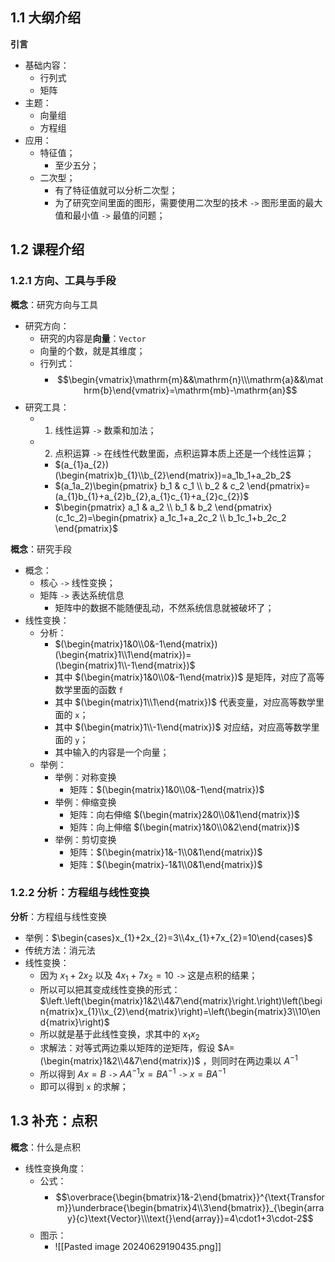 ## 1.1 大纲介绍
**引言**
+ 基础内容：
	+ 行列式
	+ 矩阵
+ 主题：
	+ 向量组
	+ 方程组
+ 应用：
	+ 特征值；
		+ 至少五分；
	+ 二次型；
		+ 有了特征值就可以分析二次型；
		+ 为了研究空间里面的图形，需要使用二次型的技术 `->` 图形里面的最大值和最小值 `->` 最值的问题；

## 1.2 课程介绍
### 1.2.1 方向、工具与手段
**概念**：研究方向与工具
+ 研究方向：
	+ 研究的内容是**向量**：`Vector`
	+ 向量的个数，就是其维度；
	+ 行列式：
		+ $$\begin{vmatrix}\mathrm{m}&&\mathrm{n}\\\mathrm{a}&&\mathrm{b}\end{vmatrix}=\mathrm{mb}-\mathrm{an}$$
+ 研究工具：
	+ 1. 线性运算 `->` 数乘和加法；
	+ 2. 点积运算 `->` 在线性代数里面，点积运算本质上还是一个线性运算；
		+ $(a_{1}a_{2})(\begin{matrix}b_{1}\\b_{2}\end{matrix})=a_1b_1+a_2b_2$
		+ $(a_1a_2)\begin{pmatrix} b_1 & c_1 \\ b_2 & c_2 \end{pmatrix}=(a_{1}b_{1}+a_{2}b_{2},a_{1}c_{1}+a_{2}c_{2})$
		+ $\begin{pmatrix} a_1 & a_2 \\ b_1 & b_2 \end{pmatrix}(c_1c_2)=\begin{pmatrix} a_1c_1+a_2c_2  \\ b_1c_1+b_2c_2 \end{pmatrix}$

**概念**：研究手段
+ 概念：
	+ 核心 `->` 线性变换；
	+ 矩阵 `->` 表达系统信息
		+ 矩阵中的数据不能随便乱动，不然系统信息就被破坏了；
+ 线性变换：
	+ 分析：
		+ $(\begin{matrix}1&0\\0&-1\end{matrix})(\begin{matrix}1\\1\end{matrix})=(\begin{matrix}1\\-1\end{matrix})$
		+ 其中 $(\begin{matrix}1&0\\0&-1\end{matrix})$ 是矩阵，对应了高等数学里面的函数 `f`
		+ 其中 $(\begin{matrix}1\\1\end{matrix})$ 代表变量，对应高等数学里面的 `x`；
		+ 其中 $(\begin{matrix}1\\-1\end{matrix})$ 对应结，对应高等数学里面的 `y`；
		+ 其中输入的内容是一个向量；
	+ 举例： 
		+ 举例：对称变换
			+ 矩阵：$(\begin{matrix}1&0\\0&-1\end{matrix})$
		+ 举例：伸缩变换
			+ 矩阵：向右伸缩 $(\begin{matrix}2&0\\0&1\end{matrix})$
			+ 矩阵：向上伸缩 $(\begin{matrix}1&0\\0&2\end{matrix})$
		+ 举例：剪切变换
			+ 矩阵：$(\begin{matrix}1&-1\\0&1\end{matrix})$
			+ 矩阵：$(\begin{matrix}-1&1\\0&1\end{matrix})$

### 1.2.2 分析：方程组与线性变换
**分析**：方程组与线性变换
+ 举例：$\begin{cases}x_{1}+2x_{2}=3\\4x_{1}+7x_{2}=10\end{cases}$ 
+ 传统方法：消元法
+ 线性变换：
	+ 因为 $x_{1}+2x_{2}$ 以及 $4x_{1}+7x_{2}=10$ `->` 这是点积的结果；
	+ 所以可以把其变成线性变换的形式：$\left.\left(\begin{matrix}1&2\\4&7\end{matrix}\right.\right)\left(\begin{matrix}x_{1}\\x_{2}\end{matrix}\right)=\left(\begin{matrix}3\\10\end{matrix}\right)$
	+ 所以就是基于此线性变换，求其中的 $x_1x_2$
	+ 求解法：对等式两边乘以矩阵的逆矩阵，假设 $A=(\begin{matrix}1&2\\4&7\end{matrix})$ ，则同时在两边乘以 $A^{-1}$
	+ 所以得到 $Ax=B$ `->` $AA^{-1}x=BA^{-1}$ `->` $x=BA^{-1}$ 
	+ 即可以得到 `x` 的求解；

## 1.3 补充：点积 
**概念**：什么是点积
+ 线性变换角度： 
	+ 公式： 
		+ $$\overbrace{\begin{bmatrix}1&-2\end{bmatrix}}^{\text{Transform}}\underbrace{\begin{bmatrix}4\\3\end{bmatrix}}_{\begin{array}{c}\text{Vector}\\\text{}\end{array}}=4\cdot1+3\cdot-2$$
	+ 图示： 
		+ ![[Pasted image 20240629190435.png]]